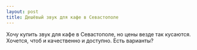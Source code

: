 ```yaml
---
layout: post 
title: Дешёвый звук для кафе в Севастополе 
--- 
```

Хочу купить звук для кафе в Севастополе, но цены везде так кусаются. Хочется, чтоб и качественно и доступно. Есть варианты?
